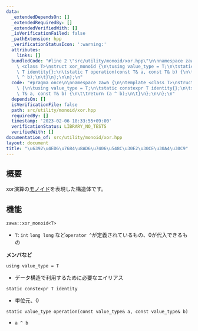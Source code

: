 ```yaml
---
data:
  _extendedDependsOn: []
  _extendedRequiredBy: []
  _extendedVerifiedWith: []
  _isVerificationFailed: false
  _pathExtension: hpp
  _verificationStatusIcon: ':warning:'
  attributes:
    links: []
  bundledCode: "#line 2 \"src/utility/monoid/xor.hpp\"\n\nnamespace zawa {\n\ntemplate\
    \ <class T>\nstruct xor_monoid {\n\tusing value_type = T;\n\tstatic constexpr\
    \ T identity{};\n\tstatic T operation(const T& a, const T& b) {\n\t\treturn (a\
    \ ^ b);\n\t}\n};\n\n};\n"
  code: "#pragma once\n\nnamespace zawa {\n\ntemplate <class T>\nstruct xor_monoid\
    \ {\n\tusing value_type = T;\n\tstatic constexpr T identity{};\n\tstatic T operation(const\
    \ T& a, const T& b) {\n\t\treturn (a ^ b);\n\t}\n};\n\n};\n"
  dependsOn: []
  isVerificationFile: false
  path: src/utility/monoid/xor.hpp
  requiredBy: []
  timestamp: '2023-02-06 18:33:55+09:00'
  verificationStatus: LIBRARY_NO_TESTS
  verifiedWith: []
documentation_of: src/utility/monoid/xor.hpp
layout: document
title: "\u6392\u4ED6\u7684\u8AD6\u7406\u548C\u30E2\u30CE\u30A4\u30C9"
---
```


## 概要

xor演算の[モノイド](https://ja.wikipedia.org/wiki/%E3%83%A2%E3%83%8E%E3%82%A4%E3%83%89)を表現した構造体です。

## 機能

`zawa::xor_monoid<T>`
- `T`: `int` `long long` など`operator ^`が定義されているもの、0が代入できるもの

**メンバなど**

`using value_type = T`
- データ構造で利用するために必要なエイリアス

`static constexpr T identity`
- 単位元、0

`static value_type operation(const value_type& a, const value_type& b)`
- `a ^ b`
